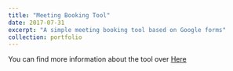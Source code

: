 ```yaml
---
title: "Meeting Booking Tool"
date: 2017-07-31
excerpt: "A simple meeting booking tool based on Google forms"
collection: portfolio
---
```


You can find more information about the tool over [Here](https://github.com/MaximeBaudette/Miscs/tree/master/meeting%20booking%20tool)
